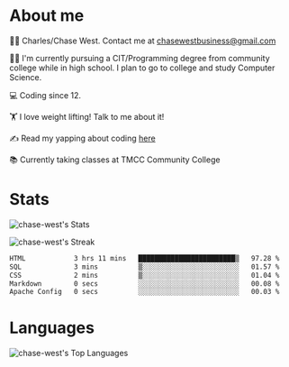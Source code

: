 # About me
🙋‍♂️ Charles/Chase West. Contact me at chasewestbusiness@gmail.com

👨‍🎓 I'm currently pursuing a CIT/Programming degree from community college
while in high school. I plan to go to college and study Computer Science. 

💻 Coding since 12.

🏋️ I love weight lifting! Talk to me about it! 

✍️ Read my yapping about coding [here](https://medium.com/@chase-west)

📚 Currently taking classes at TMCC Community College 

# Stats 

![chase-west's Stats](https://github-readme-stats.vercel.app/api?username=chase-west&theme=prussian&show_icons=true&hide_border=false&count_private=true)


![chase-west's Streak](https://github-readme-streak-stats.herokuapp.com/?user=chase-west&theme=prussian&hide_border=false)

<!--START_SECTION:waka-->

```txt
HTML            3 hrs 11 mins   ████████████████████████▒   97.28 %
SQL             3 mins          ▒░░░░░░░░░░░░░░░░░░░░░░░░   01.57 %
CSS             2 mins          ▒░░░░░░░░░░░░░░░░░░░░░░░░   01.04 %
Markdown        0 secs          ░░░░░░░░░░░░░░░░░░░░░░░░░   00.08 %
Apache Config   0 secs          ░░░░░░░░░░░░░░░░░░░░░░░░░   00.03 %
```

<!--END_SECTION:waka-->


# Languages 
![chase-west's Top Languages](https://github-readme-stats.vercel.app/api/top-langs/?username=chase-west&theme=prussian&show_icons=true&hide_border=false&layout=compact)


